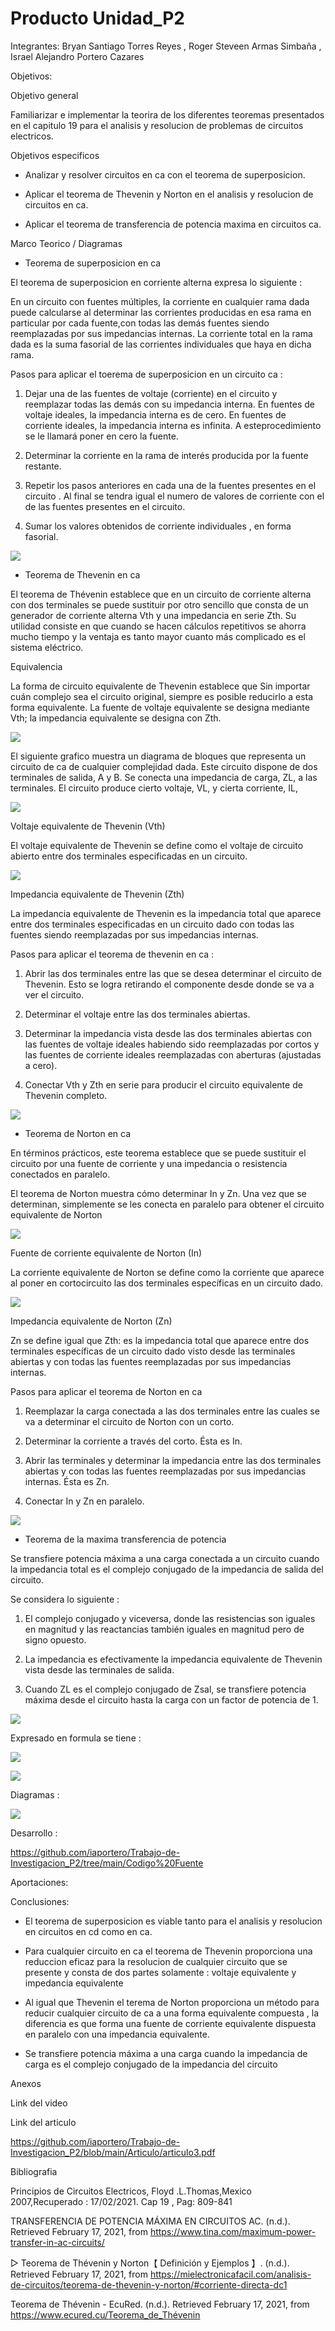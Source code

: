 # Producto Unidad_P2
Integrantes: Bryan Santiago Torres Reyes , Roger Steveen Armas Simbaña , Israel Alejandro Portero Cazares

Objetivos:

Objetivo general

Familiarizar e implementar la teorira de los diferentes teoremas presentados en el capitulo 19 para el analisis y resolucion de problemas de circuitos electricos.

Objetivos especificos

*  Analizar y resolver circuitos en ca con el teorema de superposicion.

*  Aplicar el teorema de Thevenin y Norton en el analisis y resolucion de circuitos en ca.

*  Aplicar el teorema de transferencia de potencia maxima en circuitos ca.

Marco Teorico / Diagramas

*  Teorema de superposicion en ca

El teorema de superposicion en corriente alterna expresa lo siguiente :

En un circuito con fuentes múltiples, la corriente en cualquier rama dada puede calcularse al determinar las corrientes producidas en esa rama en particular por cada fuente,con todas las demás fuentes siendo reemplazadas por sus impedancias internas. La corriente total en la rama dada es la suma fasorial de las corrientes individuales que haya en dicha rama.

Pasos para aplicar el toerema de superposicion en un circuito ca :

1.  Dejar una de las fuentes de voltaje (corriente) en el circuito y reemplazar todas las demás con su impedancia interna. En fuentes de voltaje ideales, la impedancia interna es de cero. En fuentes de corriente ideales, la impedancia interna es infinita. A esteprocedimiento se le llamará poner en cero la fuente.

2.  Determinar la corriente en la rama de interés producida por la fuente restante.


3.  Repetir los pasos anteriores en cada una de la fuentes presentes en el circuito . Al final se tendra igual el numero de valores de corriente con el de las fuentes presentes en el circuito.

4. Sumar los valores obtenidos de corriente individuales , en forma fasorial.


![](https://github.com/iaportero/Trabajo-de-Investigacion_P2/blob/main/Imagenes/imag%208.png)



*  Teorema de Thevenin en ca

El teorema de Thévenin establece que en un circuito de corriente alterna con dos terminales se puede sustituir por otro sencillo que consta de un generador de corriente alterna Vth y una impedancia en serie Zth.  Su utilidad consiste en que cuando se hacen cálculos repetitivos se ahorra mucho tiempo  y la ventaja es tanto mayor cuanto más complicado es el sistema eléctrico.

Equivalencia 

La forma de circuito equivalente de Thevenin establece que Sin importar cuán complejo sea el circuito original, siempre es posible reducirlo a esta forma equivalente. La fuente de voltaje equivalente se designa mediante Vth; la impedancia equivalente se designa con Zth.

![](https://github.com/iaportero/Trabajo-de-Investigacion_P2/blob/main/Imagenes/i%201.png)


El siguiente grafico muestra un diagrama de bloques que representa un circuito de ca de cualquier complejidad dada. Este circuito dispone de dos terminales de salida, A y B. Se conecta una impedancia de carga, ZL, a las terminales. El circuito produce cierto voltaje, VL, y cierta corriente,
IL,

![](https://github.com/iaportero/Trabajo-de-Investigacion_P2/blob/main/Imagenes/i%202.png)

Voltaje equivalente de Thevenin (Vth)

El voltaje equivalente de Thevenin se define como el voltaje de circuito abierto entre dos
terminales especificadas en un circuito.


![](https://github.com/iaportero/Trabajo-de-Investigacion_P2/blob/main/Imagenes/i%203.png)


Impedancia equivalente de Thevenin (Zth)

La impedancia equivalente de Thevenin es la impedancia total que aparece entre dos terminales
especificadas en un circuito dado con todas las fuentes siendo reemplazadas por
sus impedancias internas.



Pasos para aplicar el teorema de thevenin en ca  :

1.  Abrir las dos terminales entre las que se desea determinar el circuito de Thevenin. Esto
se logra retirando el componente desde donde se va a ver el circuito.

2.  Determinar el voltaje entre las dos terminales abiertas.

3.  Determinar la impedancia vista desde las dos terminales abiertas con las fuentes de
voltaje ideales habiendo sido reemplazadas por cortos y las fuentes de corriente ideales
reemplazadas con aberturas (ajustadas a cero).

4.  Conectar Vth y Zth en serie para producir el circuito equivalente de Thevenin completo.

![](https://mielectronicafacil.com/wp-content/uploads/2019/11/Thevenin-AC.png)


*  Teorema de Norton en ca

En términos prácticos, este teorema establece que se puede sustituir el circuito por una fuente de corriente y una impedancia o resistencia conectados en paralelo.

El teorema de Norton muestra cómo determinar In y Zn. Una vez que se determinan, simplemente
se les conecta en paralelo para obtener el circuito equivalente de Norton

![](https://github.com/iaportero/Trabajo-de-Investigacion_P2/blob/main/Imagenes/i%204.png)

Fuente de corriente equivalente de Norton (In)

La corriente equivalente de Norton se define como la corriente que aparece al poner en
cortocircuito las dos terminales específicas en un circuito dado.

![](https://github.com/iaportero/Trabajo-de-Investigacion_P2/blob/main/Imagenes/i%205.png)

Impedancia equivalente de Norton (Zn)

Zn se define igual que Zth: es la impedancia total que aparece entre dos terminales específicas de
un circuito dado visto desde las terminales abiertas y con todas las fuentes reemplazadas por sus
impedancias internas.

Pasos para aplicar el teorema de Norton en ca 

1.  Reemplazar la carga conectada a las dos terminales entre las cuales se va a determinar
el circuito de Norton con un corto.

2.  Determinar la corriente a través del corto. Ésta es In.

3.  Abrir las terminales y determinar la impedancia entre las dos terminales abiertas y
con todas las fuentes reemplazadas por sus impedancias internas. Ésta es Zn.

4.  Conectar In y Zn en paralelo.

![](https://mielectronicafacil.com/wp-content/uploads/2019/11/Norton-AC.png)

* Teorema de la maxima transferencia de potencia

Se transfiere potencia máxima a una carga conectada a un circuito cuando la impedancia
total es el complejo conjugado de la impedancia de salida del circuito.

Se considera lo siguiente :

1.  El complejo conjugado  y viceversa, donde las resistencias son iguales
en magnitud y las reactancias también iguales en magnitud pero de signo opuesto.

2.  La impedancia  es efectivamente la impedancia equivalente de Thevenin vista desde las terminales
de salida.

3.  Cuando ZL es el complejo conjugado de Zsal, se transfiere potencia máxima desde el
circuito hasta la carga con un factor de potencia de 1.

![](https://github.com/iaportero/Trabajo-de-Investigacion_P2/blob/main/Imagenes/i%206.png)

Expresado en formula se tiene :

![](https://github.com/iaportero/Trabajo-de-Investigacion_P2/blob/main/Imagenes/i%207.png)

![](https://github.com/iaportero/Trabajo-de-Investigacion_P2/blob/main/Imagenes/i%208.png)

Diagramas :

![](https://github.com/iaportero/Trabajo-de-Investigacion_P2/blob/main/Imagenes/i%209.png)


Desarrollo :

https://github.com/iaportero/Trabajo-de-Investigacion_P2/tree/main/Codigo%20Fuente


Aportaciones:




Conclusiones:

*  El teorema de superposicion es viable tanto para el analisis y resolucion en circuitos en cd como en ca.

*  Para cualquier circuito en ca el teorema de Thevenin proporciona una reduccion eficaz para la resolucion de  cualquier circuito que se presente y consta  de dos partes solamente  : voltaje equivalente y impedancia equivalente

*  Al igual que Thevenin el terema de Norton proporciona un método para reducir cualquier circuito de ca a una forma equivalente
compuesta , la diferencia es que  forma una fuente de corriente equivalente dispuesta en paralelo con una impedancia equivalente.

*  Se transfiere potencia máxima a una carga cuando la impedancia de carga es el complejo conjugado de
la impedancia del circuito

Anexos

Link del video



Link del articulo

https://github.com/iaportero/Trabajo-de-Investigacion_P2/blob/main/Articulo/articulo3.pdf

Bibliografia 

Principios de Circuitos Electricos, Floyd .L.Thomas,Mexico 2007,Recuperado : 17/02/2021. Cap 19 , Pag: 809-841



TRANSFERENCIA DE POTENCIA MÁXIMA EN CIRCUITOS AC. (n.d.). Retrieved February 17, 2021, from https://www.tina.com/maximum-power-transfer-in-ac-circuits/



▷ Teorema de Thévenin y Norton【 Definición y Ejemplos 】. (n.d.). Retrieved February 17, 2021, from https://mielectronicafacil.com/analisis-de-circuitos/teorema-de-thevenin-y-norton/#corriente-directa-dc1


Teorema de Thévenin - EcuRed. (n.d.). Retrieved February 17, 2021, from https://www.ecured.cu/Teorema_de_Thévenin


















